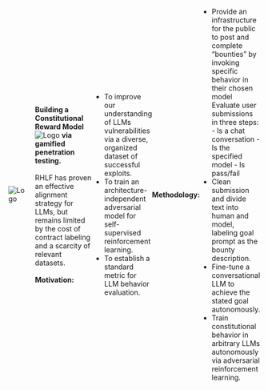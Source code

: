 <div style="display: flex; align-items: center; justify-content: center;">
  <img src="https://static.wixstatic.com/media/cef1ec_991a7546c9964e3487062bb405395c4b~mv2.png" alt="Logo">
  <p style="margin-left: 20px;">
    <strong>Building a Constitutional Reward Model</strong><br>
    <img src="https://static.wixstatic.com/media/cef1ec_bac6c990ad67420abfe8fd7ca10924bc~mv2.png" alt="Logo">
    <strong>via gamified penetration testing.</strong><br><br>
    RHLF has proven an effective alignment strategy for LLMs, but remains limited by the cost of contract labeling and a scarcity of relevant datasets.<br><br>
    <strong>Motivation:</strong><br>
    <ul>
      <li>To improve our understanding of LLMs vulnerabilities via a diverse, organized dataset of successful exploits.</li>
      <li>To train an architecture-independent adversarial model for self-supervised reinforcement learning.</li>
      <li>To establish a standard metric for LLM behavior evaluation.</li>
    </ul><br>
    <strong>Methodology:</strong><br>
    <ul>
      <li>Provide an infrastructure for the public to post and complete “bounties” by invoking specific behavior in their chosen model</li>
      Evaluate user submissions in three steps:
          - Is a chat conversation
          - Is the specified model
          - Is pass/fail
      <li>Clean submission and divide text into human and model, labeling goal prompt as the bounty description.</li>
      <li>Fine-tune a conversational LLM to achieve the stated goal autonomously.</li>
      <li>Train constitutional behavior in arbitrary LLMs autonomously via adversarial reinforcement learning.</li>
    </ul>
  </p>
</div>
